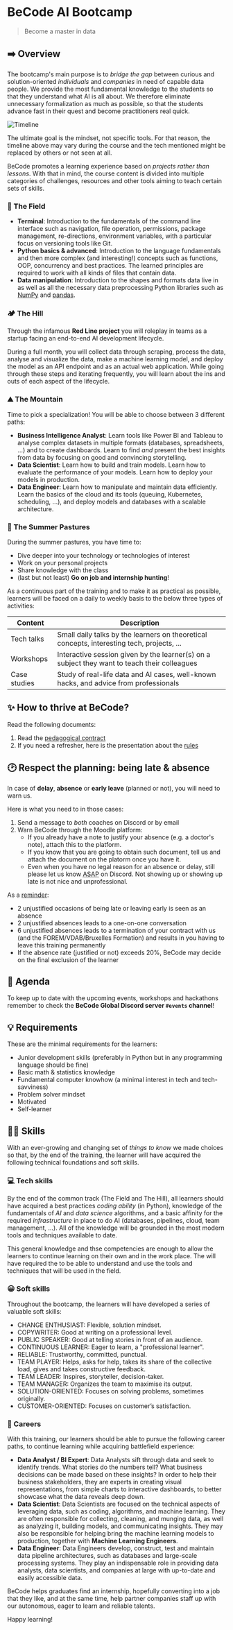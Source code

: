 # BeCode AI Bootcamp

> Become a master in data

## ➡️ Overview

The bootcamp's main purpose is to _bridge the gap_ between curious and solution-oriented _individuals_ and _companies_ in need of capable data people. We provide the most fundamental knowledge to the students so that they understand what AI is all about. We therefore eliminate unnecessary formalization as much as possible, so that the students advance fast in their quest and become practitioners real quick.

![Timeline](timeline.png)

The ultimate goal is the mindset, not specific tools. For that reason, the timeline above may vary during the course and the tech mentioned might be replaced by others or not seen at all.

BeCode promotes a learning experience based on _projects rather than lessons_. With that in mind, the course content is divided into multiple categories of challenges, resources and other tools aiming to teach certain sets of skills.

### 🌱 The Field

- **Terminal**: Introduction to the fundamentals of the command line interface such as navigation, file operation, permissions, package management, re-directions, environment variables, with a particular focus on versioning tools like Git.
- **Python basics & advanced**: Introduction to the language fundamentals and then more complex (and interesting!) concepts such as functions, OOP, concurrency and best practices. The learned principles are required to work with all kinds of files that contain data.
- **Data manipulation**: Introduction to the shapes and formats data live in as well as all the necessary data preprocessing Python libraries such as [NumPy](https://numpy.org/) and [pandas](https://pandas.pydata.org/).

### 🏕️ The Hill

Through the infamous **Red Line project** you will roleplay in teams as a startup facing an end-to-end AI development lifecycle.

During a full month, you will collect data through scraping, process the data, analyse and visualize the data, make a machine learning model, and deploy the model as an API endpoint and as an actual web application. While going through these steps and iterating frequently, you will learn about the ins and outs of each aspect of the lifecycle.

### ⛰️ The Mountain

Time to pick a specialization! You will be able to choose between 3 different paths:

- **Business Intelligence Analyst**: Learn tools like Power BI and Tableau to analyse complex datasets in multiple formats (databases, spreadsheets, ...) and to create dashboards. Learn to find _and_ present the best insights from data by focusing on good and convincing storytelling.
- **Data Scientist**: Learn how to build and train models. Learn how to evaluate the performance of your models. Learn how to deploy your models in production.
- **Data Engineer**: Learn how to manipulate and maintain data efficiently. Learn the basics of the cloud and its tools (queuing, Kubernetes, scheduling, ...), and deploy models and databases with a scalable architecture.

### 🚠 The Summer Pastures

During the summer pastures, you have time to:
- Dive deeper into your technology or technologies of interest
- Work on your personal projects
- Share knowledge with the class
- (last but not least) **Go on job and internship hunting**!

As a continuous part of the training and to make it as practical as possible, learners will be faced on a daily to weekly basis to the below three types of activities: 

| Content      | Description |
| ------------------------------------------------- | -------------------------------------------------------- |
| Tech talks   | Small daily talks by the learners on theoretical concepts, interesting tech, projects, ...    |
| Workshops    | Interactive session given by the learner(s) on a subject they want to teach their colleagues  |
| Case studies | Study of real-life data and AI cases, well-known hacks, and advice from professionals         |

## ✨ How to thrive at BeCode?

Read the following documents:

1. Read the [pedagogical contract](https://github.com/becodeorg/BeCode/blob/master/educationalcontractAI.md)
2. If you need a refresher, here is the presentation about the [rules](https://docs.google.com/presentation/d/12NcwJp-x64T5kKnRDdwa1rN54Ab3BZhUUoT28Nv2K9o/edit#slide=id.p1)

## 🕑 Respect the planning: being late & absence

In case of **delay**, **absence** or **early leave** (planned or not), you will need to warn us.

Here is what you need to in those cases:
1. Send a message to _both_ coaches on Discord or by email
2. Warn BeCode through the Moodle platform:
   - If you already have a note to justify your absence (e.g. a doctor's note), attach this to the platform.
   - If you know that you are going to obtain such document, tell us and attach the document on the platorm once you have it.
   - Even when you have no legal reason for an absence or delay, still please let us know <abbr title="As Soon As Possible">ASAP</abbr> on Discord. Not showing up or showing up late is not nice and unprofessional.

As a [reminder](https://github.com/becodeorg/BeCode/blob/master/educationalcontractAI.md#sanctions):
- 2 unjustified occasions of being late or leaving early is seen as an absence
- 2 unjustified absences leads to a one-on-one conversation
- 6 unjustified absences leads to a termination of your contract with us (and the FOREM/VDAB/Bruxelles Formation) and results in you having to leave this training permanently
- If the absence rate (justified or not) exceeds 20%, BeCode may decide on the final exclusion of the learner

## 📅 Agenda

To keep up to date with the upcoming events, workshops and hackathons remember to check the **BeCode Global Discord server `#events` channel**!

## 💡 Requirements

These are the minimal requirements for the learners:
- Junior development skills (preferably in Python but in any programming language should be fine)
- Basic math & statistics knowledge
- Fundamental computer knowhow (a minimal interest in tech and tech-savviness)
- Problem solver mindset
- Motivated
- Self-learner

## 👩‍🎓 Skills

With an ever-growing and changing set of _things to know_ we made choices so that, by the end of the training, the learner will have acquired the following technical foundations and soft skills.

### 💻 Tech skills

By the end of the common track (The Field and The Hill), all learners should have acquired a best practices _coding ability_ (in Python), knowledge of the fundamentals of _ΑΙ_ and _data science_ algorithms, and a basic affinity for the required _infrastructure_ in place to do AI (databases, pipelines, cloud, team management, ...). All of the knowledge will be grounded in the most modern tools and techniques available to date.

This general knowledge and thse competencies are enough to allow the learners to continue learning on their own and in the work place. The will have required the  to be able to understand and use the tools and techniques that will be used in the field.

### 😀 Soft skills

Throughout the bootcamp, the learners will have developed a series of valuable soft skills:
- CHANGE ENTHUSIAST: Flexible, solution mindset.
- COPYWRITER: Good at writing on a professional level.
- PUBLIC SPEAKER: Good at telling stories in front of an audience.
- CONTINUOUS LEARNER: Eager to learn, a "professional learner".
- RELIABLE: Trustworthy, committed, punctual.
- TEAM PLAYER: Helps, asks for help, takes its share of the collective load, gives and takes constructive feedback.
- TEAM LEADER: Inspires, storyteller, decision-taker.
- TEAM MANAGER: Organizes the team to maximise its output.
- SOLUTION-ORIENTED: Focuses on solving problems, sometimes originally.
- CUSTOMER-ORIENTED: Focuses on customer’s satisfaction.

### 🚀 Careers

With this training, our learners should be able to pursue the following career paths, to continue learning while acquiring battlefield experience:

- **Data Analyst / BI Expert**: Data Analysts sift through data and seek to identify trends. What stories do the numbers tell? What business decisions can be made based on these insights? In order to help their business stakeholders, they are experts in creating visual representations, from simple charts to interactive dashboards, to better showcase what the data reveals deep down.
- **Data Scientist**: Data Scientists are focused on the technical aspects of leveraging data, such as coding, algorithms, and machine learning. They are often responsible for collecting, cleaning, and munging data, as well as analyzing it, building models, and communicating insights. They may also be responsible for helping bring the machine learning models to production, together with **Machine Learning Engineers**.
- **Data Engineer**: Data Engineers develop, construct, test and maintain data pipeline architectures, such as databases and large-scale processing systems. They play an indispensable role in providing data analysts, data scientists, and companies at large with up-to-date and easily accessible data.

BeCode helps graduates find an internship, hopefully converting into a job that they like, and at the same time, help partner companies staff up with our autonomous, eager to learn and reliable talents.

Happy learning!
